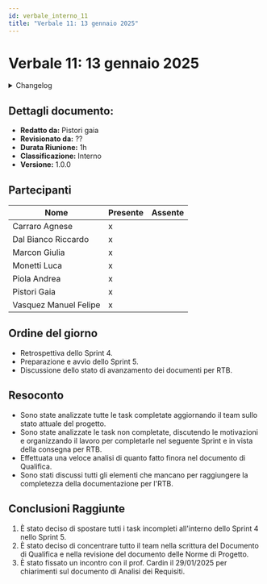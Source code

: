 ```yaml
---
id: verbale_interno_11
title: "Verbale 11: 13 gennaio 2025"
---
```


# Verbale 11: 13 gennaio 2025

<details>
  <summary>Changelog</summary>

| Data       | Versione | Descrizione                 | Autore              | Data Approvazione | Approvatore   |
| ---------- | -------- | --------------------------- | ------------------- | ----------------- | ------------- |
| 29/01/2025 | 1.0.0    | Prima stesura del documento | Pistori Gaia | ??/01/2025        | ?? |

</details>

## Dettagli documento:

- **Redatto da:** Pistori gaia
- **Revisionato da:** ??
- **Durata Riunione:** 1h
- **Classificazione:** Interno
- **Versione:** 1.0.0

## Partecipanti

| Nome                  | Presente | Assente |
| --------------------- | -------- | ------- |
| Carraro Agnese        | x        |         |
| Dal Bianco Riccardo   | x        |         |
| Marcon Giulia         | x        |         |
| Monetti Luca          | x        |         |
| Piola Andrea          | x        |         |
| Pistori Gaia          | x        |         |
| Vasquez Manuel Felipe | x        |         |

## Ordine del giorno

- Retrospettiva dello Sprint 4.
- Preparazione e avvio dello Sprint 5.
- Discussione dello stato di avanzamento dei documenti per RTB.

## Resoconto

- Sono state analizzate tutte le task completate aggiornando il team sullo stato attuale del progetto.
- Sono state analizzate le task non completate, discutendo le motivazioni e organizzando il lavoro per completarle nel seguente Sprint e in vista della consegna per RTB.
- Effettuata una veloce analisi di quanto fatto finora nel documento di Qualifica.
- Sono stati discussi tutti gli elementi che mancano per raggiungere la completezza della documentazione per l'RTB.

## Conclusioni Raggiunte

1. È stato deciso di spostare tutti i task incompleti all'interno dello Sprint 4 nello Sprint 5.
2. È stato deciso di concentrare tutto il team nella scrittura del Documento di Qualifica e nella revisione del documento delle Norme di Progetto.
3. È stato fissato un incontro con il prof. Cardin il 29/01/2025 per chiarimenti sul documento di Analisi dei Requisiti.
